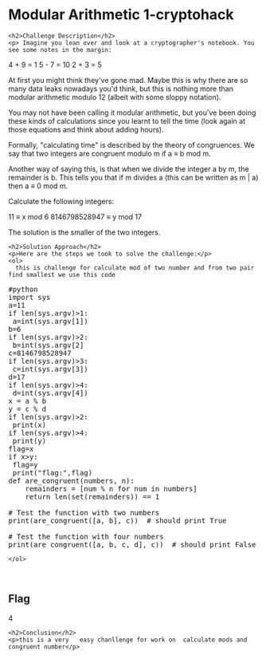 
<!DOCTYPE html>
<html>

<body>
    <h1>Modular Arithmetic 1-cryptohack</h1>

    <h2>Challenge Description</h2>
    <p> Imagine you lean over and look at a cryptographer's notebook. You see some notes in the margin:

4 + 9 = 1
5 - 7 = 10
2 + 3 = 5

At first you might think they've gone mad. Maybe this is why there are so many data leaks nowadays you'd think, but this is nothing more than modular arithmetic modulo 12 (albeit with some sloppy notation).

You may not have been calling it modular arithmetic, but you've been doing these kinds of calculations since you learnt to tell the time (look again at those equations and think about adding hours).

Formally, "calculating time" is described by the theory of congruences. We say that two integers are congruent modulo m if a ≡ b mod m.

Another way of saying this, is that when we divide the integer a by m, the remainder is b. This tells you that if m divides a (this can be written as m | a) then a ≡ 0 mod m.

Calculate the following integers:

11 ≡ x mod 6
8146798528947 ≡ y mod 17

The solution is the smaller of the two integers.
 
</p>
 
    <h2>Solution Approach</h2>
    <p>Here are the steps we took to solve the challenge:</p>
    <ol>
      this is challenge for calculate mod of two number and from two pair find smallest we use this code
<pre>
#python
import sys
a=11
if len(sys.argv)>1:
 a=int(sys.argv[1])
b=6
if len(sys.argv)>2:
 b=int(sys.argv[2]
c=8146798528947
if len(sys.argv)>3:
 c=int(sys.argv[3])
d=17
if len(sys.argv)>4:
 d=int(sys.argv[4])
x = a % b
y = c % d
if len(sys.argv)>2:
 print(x)
if len(sys.argv)>4:
 print(y)
flag=x
if x>y:
 flag=y
 print("flag:",flag)
def are_congruent(numbers, n): 
    remainders = [num % n for num in numbers]
    return len(set(remainders)) == 1

# Test the function with two numbers
print(are_congruent([a, b], c))  # should print True

# Test the function with four numbers
print(are_congruent([a, b, c, d], c))  # should print False
</pre>
       
    
    </ol>
<br>
    <h2>Flag</h2>
    <p class="flag">4
</p>

    <h2>Conclusion</h2>
    <p>this is a very   easy chanllenge for work on  calculate mods and congruent number</p>
</body>
</html>

